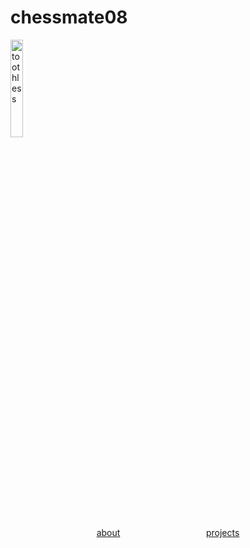 # chessmate08
<style>
  .contain {
    
  }
  .flexed {
    height: inherit;
    background: gradient(light-gray, white)
  }
</style>
<img src='https://static.vecteezy.com/system/resources/previews/054/237/968/non_2x/baby-dragon-in-a-dreamy-world-design-free-vector.jpg' alt='toothless' style='width: 20%;'>
<div style='display: flex;
    flex-direction: row;
    justify-content: space-evenly;
    height: 10%;'> 
  <a style='height: inherit;
    background: gradient(light-gray, white)' href='#'>about</a>
  <a style='height: inherit;
    background: gradient(light-gray, white)' href='#'>projects</a>
  
</div>
